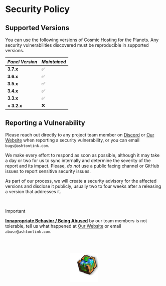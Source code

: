 # Security Policy

## Supported Versions
You can use the following versions of Cosmic Hosting for the Planets. Any security vulnerabilities discovered must be reproducible in supported versions.

|***Panel Version***|***Maintained***|
|-------------------|----------------|
| **3.7.x**         | ✅             |
| **3.6.x**         | ✅             |
| **3.5.x**         | ✅             |
| **3.4.x**         | ✅             |
| **3.3.x**         | ✅             |
| **< 3.2.x**       | ❌             |

## Reporting a Vulnerability

Please reach out directly to any project team member on [Discord](https://discord.gg/jXA7cU8K) or [Our Website](https://www.ashtontink.com/CosmicCraft/report/bug) when reporting a security vulnerability, or you can email `bugs@ashtontink.com`.

We make every effort to respond as soon as possible, although it may take a day or two for us to sync internally and determine the severity of the report and its impact. Please, _do not_ use a public facing channel or GitHub issues to report sensitive security issues.

As part of our process, we will create a security advisory for the affected versions and disclose it publicly, usually two to four weeks after a releasing a version that addresses it.

<br>

>[!IMPORTANT]
> <ins>**Innapropriate Behavior / Being Abused**</ins> by our team members is not tolerable, tell us what happened at [Our Website](https://www.ashtontink.com/CosmicCraft/report/abuse) or email `abuse@ashtontink.com`.
<br>

<p align="center">
  <br>
  <img src="https://github.com/Cosmic-Craft/Assets/blob/General/Images/CosmicCraft-Logo.png?raw=true" alt="CosmicCraft Logo" width="18%"/>
</p>
